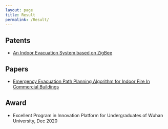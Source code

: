 ```yaml
---
layout: page
title: Result
permalink: /Result/
---
```


## Patents
<div style="display:yes">
<ul>
	<li><a href="zigbee_patent.pdf">An Indoor Evacuation System based on ZigBee</a> </li>
</uL>
</div>

## Papers
<div style="display:yes">
<ul>
	<li><a href="paper_evacuation.pdf">Emergency Evacuation Path Planning Algorithm for Indoor Fire
In Commercial Buildings</a> </li>
</uL>
</div>

## Award
<div style="display:yes">
<ul>
	<li>Excellent Program in Innovation Platform for Undergraduates of Wuhan University, Dec 2020 </li>
</uL>
</div>